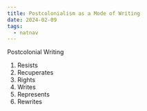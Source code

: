 ```yaml
---
title: Postcolonialism as a Mode of Writing
date: 2024-02-09
tags:
  - natnav
---
```

Postcolonial Writing

1. Resists
2. Recuperates
3. Rights
4. Writes
5. Represents
6. Rewrites


